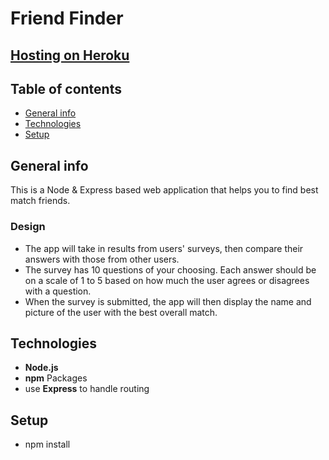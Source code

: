 # Friend Finder
## [Hosting on Heroku](https://guarded-reef-69111.herokuapp.com/)

## Table of contents
* [General info](#general-info)
* [Technologies](#technologies)
* [Setup](#setup)

## General info
This is a Node & Express based web application that helps you to find best match friends. 

### Design
* The app will take in results from users' surveys, then compare their answers with those from other users.
* The survey has 10 questions of your choosing. Each answer should be on a scale of 1 to 5 based on how much the user agrees or disagrees with a question.
* When the survey is submitted, the app will then display the name and picture of the user with the best overall match. 

## Technologies
* **Node.js**
* **npm** Packages
* use **Express** to handle routing

## Setup
* npm install


